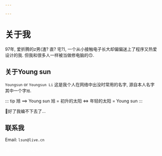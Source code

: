 ```yaml
---

---
```


# 关于我

97年, 爱折腾的z男(渣? 直? 宅?), 一个从小接触电子长大却偏偏迷上了程序又热爱设计的我. 但我和很多人一样被当做修电脑的🙃.

## 关于Young sun

`Youngsun` or `Youngsun Li` 这是我个人在网络中出没时常用的名字, 源自本人名字其中一个字`旭`.

::: tip 旭 ==> Young sun
旭 = 初升的太阳 <=> 年轻的太阳 = Young sun
:::

🙈好了我编不下去了...

## 联系我
Email: `lsun@live.cn`
<div style="color: white">我的名字：李宏旭</div>

